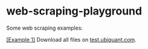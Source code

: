 # web-scraping-playground
Some web scraping examples:

[[Example 1]](https://github.com/GaoFangshu/web-scraping-playground/blob/master/ubiquant/main.py) Download all files on [test.ubiquant.com](http://test.ubiquant.com/).
